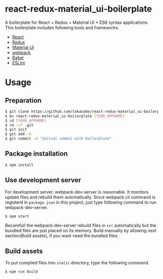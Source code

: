 # react-redux-material_ui-boilerplate
A boilerplate for React + Redux + Material UI + ES6 syntax applications. This boilerplate includes following tools and frameworks.

* [React](https://facebook.github.io/react/)
* [Redux](http://rackt.org/redux/index.html)
* [Material UI](http://material-ui.com/#/)
* [webpack](https://webpack.github.io/)
* [Babel](https://babeljs.io/)
* [ESLint](http://eslint.org/)


# Usage
## Preparation
```bash
$ git clone https://github.com/takanabe/react-redux-material_ui-boilerplate.git
$ mv react-redux-material_ui-boilerplate [YOUR_APPNAME]
$ cd [YOUR_APPNAME]
$ rm -rf .git
$ git init
$ git add -A
$ git commit -m "Initial commit with boilerplate"
```

## Package installation
```bash
$ npm install
```

## Use development server
For development server, webpack-dev-server is reasonable. It monitors update files and rebuild them automatically. Since webpack cli command is registerd in `package.json` in this project, just type following command to run webpack-dev-server.

```bash
$ npm start
```

Becareful! the webpack-dev-server rebuild files in `src` automatically but the bundled files are just placed on its memory. Build manually by allowing next section(Build assets), if you want need the bundled files.


## Build assets
To put compiled files into `static` directory, type the following command.

```bash
$ npm run build
```

